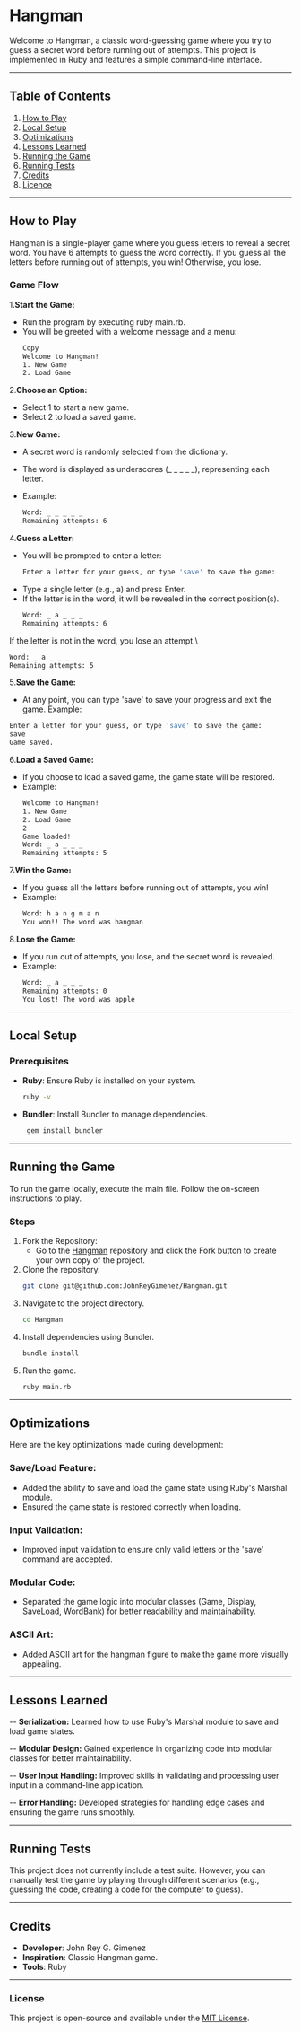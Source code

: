 # Hangman

Welcome to Hangman, a classic word-guessing game where you try to guess a secret word before running out of attempts. This project is implemented in Ruby and features a simple command-line interface.

---

## Table of Contents
1. [How to Play](#how-to-play)
2. [Local Setup](#local-setup)
3. [Optimizations](#optimizations)
4. [Lessons Learned](#lessons-learned)
5. [Running the Game](#running-the-game)
6. [Running Tests](#running-tests)
7. [Credits](#credits)
8. [Licence](#License)

---

## How to Play
Hangman is a single-player game where you guess letters to reveal a secret word. You have 6 attempts to guess the word correctly. If you guess all the letters before running out of attempts, you win! Otherwise, you lose.

### Game Flow
1.**Start the Game:**

- Run the program by executing ruby main.rb.
- You will be greeted with a welcome message and a menu:
   ```bash
  Copy
  Welcome to Hangman!
  1. New Game
  2. Load Game
2.**Choose an Option:**

- Select 1 to start a new game.
- Select 2 to load a saved game.

3.**New Game:**

- A secret word is randomly selected from the dictionary.
- The word is displayed as underscores (_ _ _ _ _), representing each letter.

- Example:
  ```bash
  Word: _ _ _ _ _
  Remaining attempts: 6
4.**Guess a Letter:**

- You will be prompted to enter a letter:
  ```bash
  Enter a letter for your guess, or type 'save' to save the game:
- Type a single letter (e.g., a) and press Enter.
- If the letter is in the word, it will be revealed in the correct position(s).
  ```bash
  Word: _ a _ _ _
  Remaining attempts: 6
  
If the letter is not in the word, you lose an attempt.\
  ```bash
  Word: _ a _ _ _
  Remaining attempts: 5
```

5.**Save the Game:**
- At any point, you can type 'save' to save your progress and exit the game.
Example:
 ```bash
Enter a letter for your guess, or type 'save' to save the game:
save
Game saved.
```
6.**Load a Saved Game:**

- If you choose to load a saved game, the game state will be restored.
- Example:
  ```bash
  Welcome to Hangman!
  1. New Game
  2. Load Game
  2
  Game loaded!
  Word: _ a _ _ _
  Remaining attempts: 5
7.**Win the Game:**
- If you guess all the letters before running out of attempts, you win!
- Example:
  ```bash
  Word: h a n g m a n
  You won!! The word was hangman
8.**Lose the Game:**
- If you run out of attempts, you lose, and the secret word is revealed.
- Example:
  ```bash
  Word: _ a _ _ _
  Remaining attempts: 0
  You lost! The word was apple

---

## Local Setup

### Prerequisites
- **Ruby**: Ensure Ruby is installed on your system.
   ```bash
  ruby -v
- **Bundler**: Install Bundler to manage dependencies.
  ```bash
   gem install bundler
---

## Running the Game
To run the game locally, execute the main file. Follow the on-screen instructions to play.

### Steps
1. Fork the Repository:
   - Go to the [Hangman](https://github.com/JohnReyGimenez/Hangman) repository and click the Fork button to create your own copy of the project.
2. Clone the repository.
   ```bash
   git clone git@github.com:JohnReyGimenez/Hangman.git
3. Navigate to the project directory.
   ```bash
   cd Hangman
4. Install dependencies using Bundler.
   ```bash
   bundle install
5. Run the game.
   ```bash
   ruby main.rb

---

## Optimizations
Here are the key optimizations made during development:
### Save/Load Feature:
  - Added the ability to save and load the game state using Ruby's Marshal module.
  - Ensured the game state is restored correctly when loading.

### Input Validation:
  - Improved input validation to ensure only valid letters or the 'save' command are accepted.

### Modular Code:
  - Separated the game logic into modular classes (Game, Display, SaveLoad, WordBank) for better readability and maintainability.

### ASCII Art:
  - Added ASCII art for the hangman figure to make the game more visually appealing.
---

## Lessons Learned
--  **Serialization:** Learned how to use Ruby's Marshal module to save and load game states.

-- **Modular Design:** Gained experience in organizing code into modular classes for better maintainability.

-- **User Input Handling:** Improved skills in validating and processing user input in a command-line application.

-- **Error Handling:** Developed strategies for handling edge cases and ensuring the game runs smoothly.


---

## Running Tests
This project does not currently include a test suite. However, you can manually test the game by playing through different scenarios (e.g., guessing the code, creating a code for the computer to guess).

---

## Credits
- **Developer**: John Rey G. Gimenez
- **Inspiration**: Classic Hangman game.
- **Tools**: Ruby

---

### License
This project is open-source and available under the  [MIT License](LICENSE).
